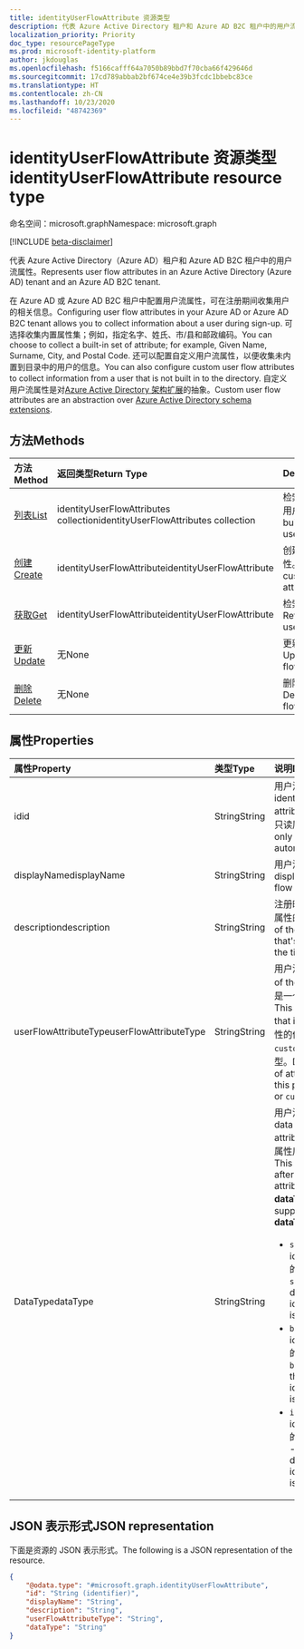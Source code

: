 ```yaml
---
title: identityUserFlowAttribute 资源类型
description: 代表 Azure Active Directory 租户和 Azure AD B2C 租户中的用户流属性。
localization_priority: Priority
doc_type: resourcePageType
ms.prod: microsoft-identity-platform
author: jkdouglas
ms.openlocfilehash: f5166cafff64a7050b89bbd7f70cba66f429646d
ms.sourcegitcommit: 17cd789abbab2bf674ce4e39b3fcdc1bbebc83ce
ms.translationtype: HT
ms.contentlocale: zh-CN
ms.lasthandoff: 10/23/2020
ms.locfileid: "48742369"
---
```

# <a name="identityuserflowattribute-resource-type"></a><span data-ttu-id="49f5f-103">identityUserFlowAttribute 资源类型</span><span class="sxs-lookup"><span data-stu-id="49f5f-103">identityUserFlowAttribute resource type</span></span>

<span data-ttu-id="49f5f-104">命名空间：microsoft.graph</span><span class="sxs-lookup"><span data-stu-id="49f5f-104">Namespace: microsoft.graph</span></span>

[!INCLUDE [beta-disclaimer](../../includes/beta-disclaimer.md)]

<span data-ttu-id="49f5f-105">代表 Azure Active Directory（Azure AD）租户和 Azure AD B2C 租户中的用户流属性。</span><span class="sxs-lookup"><span data-stu-id="49f5f-105">Represents user flow attributes in an Azure Active Directory (Azure AD) tenant and an Azure AD B2C tenant.</span></span>

<span data-ttu-id="49f5f-106">在 Azure AD 或 Azure AD B2C 租户中配置用户流属性，可在注册期间收集用户的相关信息。</span><span class="sxs-lookup"><span data-stu-id="49f5f-106">Configuring user flow attributes in your Azure AD or Azure AD B2C tenant allows you to collect information about a user during sign-up.</span></span> <span data-ttu-id="49f5f-107">可选择收集内置属性集；例如，指定名字、姓氏、市/县和邮政编码。</span><span class="sxs-lookup"><span data-stu-id="49f5f-107">You can choose to collect a built-in set of attribute; for example, Given Name, Surname, City, and Postal Code.</span></span> <span data-ttu-id="49f5f-108">还可以配置自定义用户流属性，以便收集未内置到目录中的用户的信息。</span><span class="sxs-lookup"><span data-stu-id="49f5f-108">You can also configure custom user flow attributes to collect information from a user that is not built in to the directory.</span></span> <span data-ttu-id="49f5f-109">自定义用户流属性是对[Azure Active Directory 架构扩展](/azure/active-directory/develop/active-directory-schema-extensions)的抽象。</span><span class="sxs-lookup"><span data-stu-id="49f5f-109">Custom user flow attributes are an abstraction over [Azure Active Directory schema extensions](/azure/active-directory/develop/active-directory-schema-extensions).</span></span>

## <a name="methods"></a><span data-ttu-id="49f5f-110">方法</span><span class="sxs-lookup"><span data-stu-id="49f5f-110">Methods</span></span>

| <span data-ttu-id="49f5f-111">方法</span><span class="sxs-lookup"><span data-stu-id="49f5f-111">Method</span></span>       | <span data-ttu-id="49f5f-112">返回类型</span><span class="sxs-lookup"><span data-stu-id="49f5f-112">Return Type</span></span>  |<span data-ttu-id="49f5f-113">Description</span><span class="sxs-lookup"><span data-stu-id="49f5f-113">Description</span></span>|
|:---------------|:--------|:----------|
|[<span data-ttu-id="49f5f-114">列表</span><span class="sxs-lookup"><span data-stu-id="49f5f-114">List</span></span>](../api/identityuserflowattribute-list.md)|<span data-ttu-id="49f5f-115">identityUserFlowAttributes collection</span><span class="sxs-lookup"><span data-stu-id="49f5f-115">identityUserFlowAttributes collection</span></span>|<span data-ttu-id="49f5f-116">检索所有内置和自定义的用户流属性。</span><span class="sxs-lookup"><span data-stu-id="49f5f-116">Retrieve all built-in and custom user flow attributes.</span></span>|
|[<span data-ttu-id="49f5f-117">创建</span><span class="sxs-lookup"><span data-stu-id="49f5f-117">Create</span></span>](../api/identityuserflowattribute-post.md)|<span data-ttu-id="49f5f-118">identityUserFlowAttribute</span><span class="sxs-lookup"><span data-stu-id="49f5f-118">identityUserFlowAttribute</span></span>|<span data-ttu-id="49f5f-119">创建新的自定义用户流属性。</span><span class="sxs-lookup"><span data-stu-id="49f5f-119">Create a new custom user flow attribute.</span></span>|
|[<span data-ttu-id="49f5f-120">获取</span><span class="sxs-lookup"><span data-stu-id="49f5f-120">Get</span></span>](../api/identityuserflowattribute-get.md) |<span data-ttu-id="49f5f-121">identityUserFlowAttribute</span><span class="sxs-lookup"><span data-stu-id="49f5f-121">identityUserFlowAttribute</span></span>|<span data-ttu-id="49f5f-122">检索用户流属性的属性。</span><span class="sxs-lookup"><span data-stu-id="49f5f-122">Retrieve properties of a user flow attribute.</span></span>|
|[<span data-ttu-id="49f5f-123">更新</span><span class="sxs-lookup"><span data-stu-id="49f5f-123">Update</span></span>](../api/identityuserflowattribute-update.md)|<span data-ttu-id="49f5f-124">无</span><span class="sxs-lookup"><span data-stu-id="49f5f-124">None</span></span>|<span data-ttu-id="49f5f-125">更新自定义用户流属性。</span><span class="sxs-lookup"><span data-stu-id="49f5f-125">Update a custom user flow attribute.</span></span>|
|[<span data-ttu-id="49f5f-126">删除</span><span class="sxs-lookup"><span data-stu-id="49f5f-126">Delete</span></span>](../api/identityuserflowattribute-delete.md)|<span data-ttu-id="49f5f-127">无</span><span class="sxs-lookup"><span data-stu-id="49f5f-127">None</span></span>|<span data-ttu-id="49f5f-128">删除自定义用户流属性。</span><span class="sxs-lookup"><span data-stu-id="49f5f-128">Delete a custom user flow attribute.</span></span>|

## <a name="properties"></a><span data-ttu-id="49f5f-129">属性</span><span class="sxs-lookup"><span data-stu-id="49f5f-129">Properties</span></span>

|<span data-ttu-id="49f5f-130">属性</span><span class="sxs-lookup"><span data-stu-id="49f5f-130">Property</span></span>|<span data-ttu-id="49f5f-131">类型</span><span class="sxs-lookup"><span data-stu-id="49f5f-131">Type</span></span>|<span data-ttu-id="49f5f-132">说明</span><span class="sxs-lookup"><span data-stu-id="49f5f-132">Description</span></span>|
|:---------------|:--------|:----------|
|<span data-ttu-id="49f5f-133">id</span><span class="sxs-lookup"><span data-stu-id="49f5f-133">id</span></span>|<span data-ttu-id="49f5f-134">String</span><span class="sxs-lookup"><span data-stu-id="49f5f-134">String</span></span>|<span data-ttu-id="49f5f-135">用户流属性的标识符。</span><span class="sxs-lookup"><span data-stu-id="49f5f-135">The identifier of the user flow attribute.</span></span> <span data-ttu-id="49f5f-136">这是一个自动创建的只读属性。</span><span class="sxs-lookup"><span data-stu-id="49f5f-136">This is a read-only attribute that is automatically created.</span></span>|
|<span data-ttu-id="49f5f-137">displayName</span><span class="sxs-lookup"><span data-stu-id="49f5f-137">displayName</span></span>|<span data-ttu-id="49f5f-138">String</span><span class="sxs-lookup"><span data-stu-id="49f5f-138">String</span></span>|<span data-ttu-id="49f5f-139">用户流属性的显示名称。</span><span class="sxs-lookup"><span data-stu-id="49f5f-139">The display name of the user flow attribute.</span></span>|
|<span data-ttu-id="49f5f-140">description</span><span class="sxs-lookup"><span data-stu-id="49f5f-140">description</span></span>|<span data-ttu-id="49f5f-141">String</span><span class="sxs-lookup"><span data-stu-id="49f5f-141">String</span></span>|<span data-ttu-id="49f5f-142">注册时显示给用户的用户流量属性的描述。</span><span class="sxs-lookup"><span data-stu-id="49f5f-142">The description of the user flow attribute that's shown to the user at the time of sign-up.</span></span>|
|<span data-ttu-id="49f5f-143">userFlowAttributeType</span><span class="sxs-lookup"><span data-stu-id="49f5f-143">userFlowAttributeType</span></span>|<span data-ttu-id="49f5f-144">String</span><span class="sxs-lookup"><span data-stu-id="49f5f-144">String</span></span>|<span data-ttu-id="49f5f-145">用户流属性的类型。</span><span class="sxs-lookup"><span data-stu-id="49f5f-145">The type of the user flow attribute.</span></span> <span data-ttu-id="49f5f-146">这是一个自动设置的只读属性。</span><span class="sxs-lookup"><span data-stu-id="49f5f-146">This is a read-only attribute that is automatically set.</span></span> <span data-ttu-id="49f5f-147">此属性的值将是 `builtIn` 或 `custom`，具体取决于属性的类型。</span><span class="sxs-lookup"><span data-stu-id="49f5f-147">Depending on the type of attribute, the values for this property will be `builtIn` or `custom`.</span></span>|
|<span data-ttu-id="49f5f-148">DataType</span><span class="sxs-lookup"><span data-stu-id="49f5f-148">dataType</span></span>|<span data-ttu-id="49f5f-149">String</span><span class="sxs-lookup"><span data-stu-id="49f5f-149">String</span></span>|<span data-ttu-id="49f5f-150">用户流属性的数据类型。</span><span class="sxs-lookup"><span data-stu-id="49f5f-150">The data type of the user flow attribute.</span></span> <span data-ttu-id="49f5f-151">在创建自定义用户流属性后，不能对此进行修改。</span><span class="sxs-lookup"><span data-stu-id="49f5f-151">This cannot be modified after the custom user flow attribute is created.</span></span> <span data-ttu-id="49f5f-152">**dataType** 支持的值有：</span><span class="sxs-lookup"><span data-stu-id="49f5f-152">The supported values for **dataType** are:</span></span><br/><ul><li><span data-ttu-id="49f5f-153">`string` - 表示 identityUserFlowAttribute 的数据类型为字符串。</span><span class="sxs-lookup"><span data-stu-id="49f5f-153">`string` - denotes that the dataType for the identityUserFlowAttribute is a string.</span></span> </li><li><span data-ttu-id="49f5f-154">`boolean` - 表示 identityUserFlowAttribute 的数据类型为Boolean。</span><span class="sxs-lookup"><span data-stu-id="49f5f-154">`boolean` - denotes that the dataType for the identityUserFlowAttribute is a Boolean.</span></span></li><li><span data-ttu-id="49f5f-155">`int64` - 表示 identityUserFlowAttribute 的数据类型为整数。</span><span class="sxs-lookup"><span data-stu-id="49f5f-155">`int64` - denotes that the dataType for the identityUserFlowAttribute is an integer.</span></span></li></ul>|

## <a name="json-representation"></a><span data-ttu-id="49f5f-156">JSON 表示形式</span><span class="sxs-lookup"><span data-stu-id="49f5f-156">JSON representation</span></span>

<span data-ttu-id="49f5f-157">下面是资源的 JSON 表示形式。</span><span class="sxs-lookup"><span data-stu-id="49f5f-157">The following is a JSON representation of the resource.</span></span>

<!-- {
  "blockType": "resource",
  "@odata.type": "microsoft.graph.identityUserFlowAttribute"
} -->

```json
{
    "@odata.type": "#microsoft.graph.identityUserFlowAttribute",
    "id": "String (identifier)",
    "displayName": "String",
    "description": "String",
    "userFlowAttributeType": "String",
    "dataType": "String"
}
```
